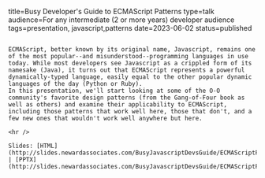 title=Busy Developer's Guide to ECMAScript Patterns
type=talk
audience=For any intermediate (2 or more years) developer audience
tags=presentation, javascript,patterns
date=2023-06-02
status=published
~~~~~~

ECMAScript, better known by its original name, Javascript, remains one of the most popular--and misunderstood--programming languages in use today. While most developers see Javascript as a crippled form of its namesake (Java), it turns out that ECMAScript represents a powerful dynamically-typed language, easily equal to the other popular dynamic languages of the day (Python or Ruby).
In this presentation, we'll start looking at some of the O-O community's favorite design patterns (from the Gang-of-Four book as well as others) and examine their applicability to ECMAScript, including those patterns that work well here, those that don't, and a few new ones that wouldn't work well anywhere but here.
    
<hr />

Slides: [HTML](http://slides.newardassociates.com/BusyJavascriptDevsGuide/ECMAScriptPatterns.html) | [PPTX](http://slides.newardassociates.com/BusyJavascriptDevsGuide/ECMAScriptPatterns.pptx)
